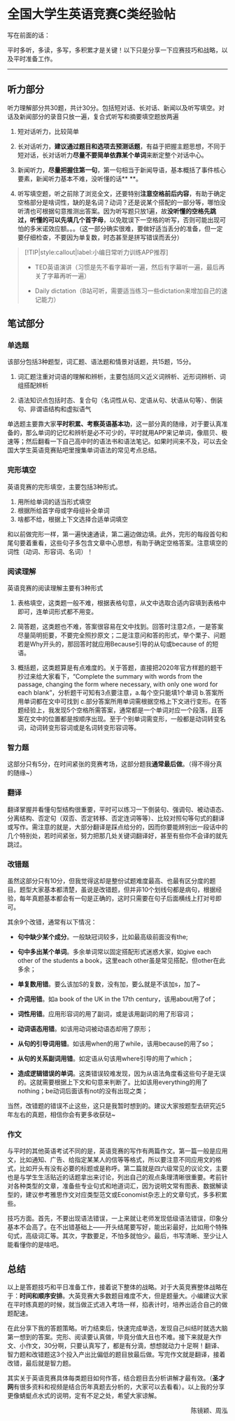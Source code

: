 # 全国大学生英语竞赛C类经验帖

写在前面的话：

平时多听，多读，多写，多积累才是关键！以下只是分享一下应赛技巧和战略，以及平时准备工作。

----

## 听力部分

听力理解部分共30题，共计30分。包括短对话、长对话、新闻以及听写填空。对话及新闻部分的录音只放一遍，复合式听写和摘要填空题放两遍

1. 短对话听力，比较简单

2. 长对话听力，**建议通过题目和选项去预测话题**，有益于把握主题思想，不同于短对话，长对话听力**尽量不要简单依靠某个单词**来断定整个对话中心。

3. 新闻听力，**尽量把握住第一句**，第一句相当于新闻导语，基本概括了事件核心要素，新闻听力基本不难，没听懂的话** **。

4. 听写填空题，听之前除了浏览全文，还要特别**注意空格前后内容**，有助于确定空格部分是啥词性，缺的是名词？动词？还是说某个搭配的一部分等，哪怕没听清也可根据句意推测出答案。因为听写题只放1遍，故**没听懂的空格先跳过，听懂的可以先填几个首字母**，以免耽误下一空格的听写，否则可能出现可怕的多米诺效应额。。。（这一部分确实很难，要做好适当丢分的准备，但一定要仔细检查，不要因为单复数，时态甚至是拼写错误而丢分）


> [!TIP|style:callout|label:小编日常听力训练APP推荐]
> + TED英语演讲（习惯是先不看字幕听一遍，然后有字幕听一遍，最后再关了字幕再听一遍）
>
>+ Daily dictation（B站可听，需要适当练习一些dictation来增加自己的速记能力）

## 笔试部分
### 单选题

该部分包括3种题型，词汇题、语法题和情景对话题，共15题，15分。

1. 词汇题注重对词语的理解和辨析，主要包括同义近义词辨析、近形词辨析、词组搭配辨析

2. 语法知识点包括时态、复合句（名词性从句、定语从句、状语从句等）、倒装句、非谓语结构和虚拟语气

单选题主要靠大家**平时积累、考察英语基本功**，这一部分真的随缘，对于要认真准备的，那么单词的记忆和辨析是必不可少的，平时就用APP来记单词，像扇贝、极速等；然后翻看一下自己高中时的语法书和语法笔记。如果时间来不及，可以去全国大学生英语竞赛贴吧里搜集单词语法的常见考点总结。

### 完形填空

英语竞赛的完形填空，主要包括3种形式。

1. 用所给单词的适当形式填空
2. 根据所给首字母或字母组补全单词
3. 啥都不给，根据上下文选择合适单词填空

和以前做完形一样，第一遍快速通读，第二遍边做边填。此外，完形的每段首句和尾句要着重看，这些句子多包含文章中心思想，有助于确定空格答案。注意填空的词性（动词、形容词、名词）！

### 阅读理解

英语竞赛的阅读理解主要有3种形式

1. 表格填空，这类题一般不难，根据表格句意，从文中选取合适内容填到表格中即可，连单词形式都不用变。

2. 简答题，这类题也不难，答案很容易在文中找到。回答时注意2点，一是答案尽量简明扼要，不要完全照抄原文；二是注意问和答的形式，举个栗子、问题若是Why开头的，那回答时就应用Because引导的从句或because of 的短语。

3. 概括题，这类题算是有点难度的。关于答题，直接把2020年官方样题的题干抄过来给大家看下，“Complete the summary with words from the passage, changing the form where necessary, with only one word for each blank”，分析题干可知有3点要注意，a.每个空只能填1个单词 b.答案所用单词都在文中可找到 c.部分答案所用单词需根据空格上下文进行变形。在答题经验上，我发现5个空格所需答案，通常都是一个单词对应一个段落，且答案在文中的位置都是按顺序出现。至于个别单词需变形，一般都是动词转变名词，动词转变形容词或是名词转变形容词等。

### 智力题

这部分只有5分，在时间紧张的竞赛考场，这部分题我**通常最后做**。（得不得分真的随缘~）

### 翻译

翻译掌握并看懂句型结构很重要，平时可以练习一下倒装句、强调句、被动语态、分离结构、否定句（双否、否定转移、否定连词等等）、比较对照句等句式的翻译或写作。需注意的就是，大部分翻译是踩点给分的，因而你要能辨别出一段话中的几个特别处，若时间紧张，努力把那几处关键词翻译好，甚至有些你不会译的就先跳过。

### 改错题

虽然这部分只有10分，但我觉得这却是整份试题难度最高、也最有区分度的题目。题型大家基本都清楚，虽说是改错题，但并非10个划线句都是病句，根据经验，每年真题基本都会有一句是正确的，这时只需要在句子后面横线上打对号即可。

其余9个改错，通常有以下情况：

+ **句中缺少某个成分**。一般缺冠词较多，比如最高级前面没有the;

+ **句中多出某个单词**。多余单词常以固定搭配形式迷惑大家，如give each other of the students a book，这里each other虽是常见搭配，但other在此多余；

+ **单复数用错**。要么该加S的复数，没有加，要么就是不该加s，加了~

+ **介词用错**。如a book of the UK in the 17th century，该用about用了of；

+ **词性用错**。应用形容词的用了副词，或是该用副词的用了形容词；

+ **动词语态用错**。如该用动词被动语态却用了原形；

+ **从句的引导词用错**。如该用when的用了while，该用because的用了so；

+ **从句的关系副词用错**。如定语从句该用where引导的用了which；

+ **造成逻辑错误的单词**。这类错误较难发现，因为从语法角度看这些句子是无误的。这就需要根据上下文和句意来判断了。比如该用everything的用了nothing；be动词后面该有not的没有出现之类；

当然，改错题的错误不止这些，这只是我暂时想到的。建议大家按题型去研究近5年左右的真题，相信你会有更多收获哒~

### 作文

与平时的其他英语考试不同的是，英语竞赛的写作有两篇作文。第一篇一般是应用文，比如通知、广告、给指定某某人的信等等格式，所以要注意不同应用文的格式，比如开头有没有必要的标题或是称呼。第二篇就是四六级常见的议论文，主要也是与学生生活贴近的话题拿出来讨论，列出自己的观点条理清晰很重要。考前针对各种类型的文章，准备些专业句式和地道词汇，因为说明文常有图表、数据解读型的，建议参考雅思作文对应类型范文或Economist杂志上的文章句式，多多积累些。

技巧方面。首先，不要出现语法错误，一上来就让老师发现低级语法错误，印象分基本不会高了。在不出错基础上——开头结尾要写好，能出彩最好，比如用个特殊句式，高级词汇等。其次，字数要足，不怕多就怕少。最后，书写清晰、至少让人能看懂你的是啥吧。

## 总结

以上是答题技巧和平日准备工作，接着说下整体的战略。对于大英竞赛整体战略在于：**时间和顺序安排**。大英竞赛大多数题目难度不大，但是题量大。小编建议大家在平时练真题的时候，就当做正式进入考场一样，掐表计时，培养出适合自己的做题配速。

在此分享下我的答题策略。听力结束后，快速完成单选，发现自己纠结时就选大脑第一想到的答案。完形、阅读要认真做，毕竟分值大且也不难。接下来就是大作文、小作文，30分啊，只要认真写了，都是有分滴，想想就动力十足啊！翻译、智力题和改错题这3个投入产出比偏低的题目放最后做。写完作文就是翻译，接着改错，最后就是智力题。

其实关于英语竞赛具体每类题目如何作答，结合题目去分析讲解才最有效。（**圣才网**有很多资料和视频是结合历年真题去分析的，大家可以去看看）。以上我的分享更像蜻蜓点水式的说明，定有不足之处，希望大家谅解。

<p align="right">陈镜颖、周泓</p>